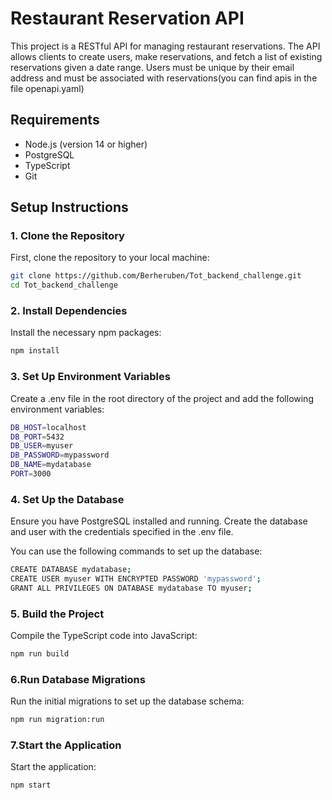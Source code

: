 # Restaurant Reservation API

This project is a RESTful API for managing restaurant reservations. The API allows clients to create users, make reservations, and fetch a list of existing reservations given a date range. Users must be unique by their email address and must be associated with reservations(you can find apis in the file openapi.yaml)

## Requirements

- Node.js (version 14 or higher)
- PostgreSQL
- TypeScript
- Git

## Setup Instructions

### 1. Clone the Repository

First, clone the repository to your local machine:

```sh
git clone https://github.com/Berheruben/Tot_backend_challenge.git
cd Tot_backend_challenge
```

### 2. Install Dependencies

Install the necessary npm packages:

```sh
npm install
```

### 3. Set Up Environment Variables

Create a .env file in the root directory of the project and add the following environment variables:

```sh
DB_HOST=localhost
DB_PORT=5432
DB_USER=myuser
DB_PASSWORD=mypassword
DB_NAME=mydatabase
PORT=3000
```

### 4. Set Up the Database
Ensure you have PostgreSQL installed and running. Create the database and user with the credentials specified in the .env file.

You can use the following commands to set up the database:

```sh
CREATE DATABASE mydatabase;
CREATE USER myuser WITH ENCRYPTED PASSWORD 'mypassword';
GRANT ALL PRIVILEGES ON DATABASE mydatabase TO myuser;
```
### 5. Build the Project
Compile the TypeScript code into JavaScript:

```sh
npm run build
```

### 6.Run Database Migrations

Run the initial migrations to set up the database schema:

```sh
npm run migration:run
```

### 7.Start the Application

Start the application:

```sh
npm start
```